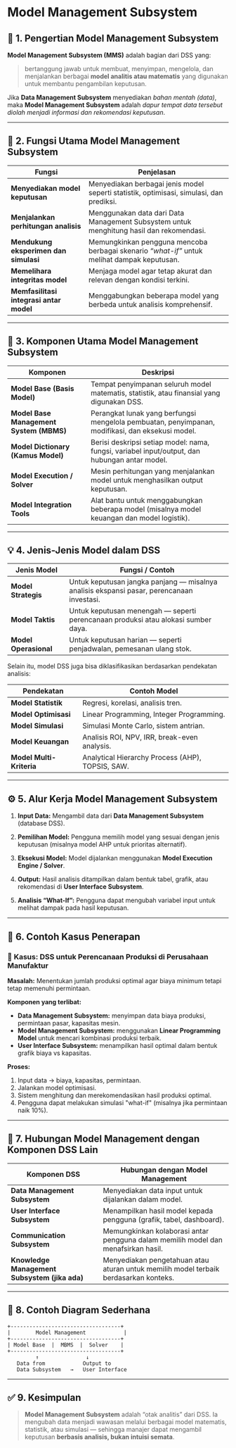 # Model Management Subsystem


## 🧩 **1. Pengertian Model Management Subsystem**

**Model Management Subsystem (MMS)** adalah bagian dari DSS yang:

> bertanggung jawab untuk membuat, menyimpan, mengelola, dan menjalankan berbagai **model analitis atau matematis** yang digunakan untuk membantu pengambilan keputusan.

Jika **Data Management Subsystem** menyediakan *bahan mentah (data)*, maka **Model Management Subsystem** adalah *dapur tempat data tersebut diolah menjadi informasi dan rekomendasi keputusan*.

---

## 🧠 **2. Fungsi Utama Model Management Subsystem**

| Fungsi                                  | Penjelasan                                                                                  |
| --------------------------------------- | ------------------------------------------------------------------------------------------- |
| **Menyediakan model keputusan**         | Menyediakan berbagai jenis model seperti statistik, optimisasi, simulasi, dan prediksi.     |
| **Menjalankan perhitungan analisis**    | Menggunakan data dari Data Management Subsystem untuk menghitung hasil dan rekomendasi.     |
| **Mendukung eksperimen dan simulasi**   | Memungkinkan pengguna mencoba berbagai skenario *“what-if”* untuk melihat dampak keputusan. |
| **Memelihara integritas model**         | Menjaga model agar tetap akurat dan relevan dengan kondisi terkini.                         |
| **Memfasilitasi integrasi antar model** | Menggabungkan beberapa model yang berbeda untuk analisis komprehensif.                      |

---

## 🧱 **3. Komponen Utama Model Management Subsystem**

| Komponen                                | Deskripsi                                                                                        |
| --------------------------------------- | ------------------------------------------------------------------------------------------------ |
| **Model Base (Basis Model)**            | Tempat penyimpanan seluruh model matematis, statistik, atau finansial yang digunakan DSS.        |
| **Model Base Management System (MBMS)** | Perangkat lunak yang berfungsi mengelola pembuatan, penyimpanan, modifikasi, dan eksekusi model. |
| **Model Dictionary (Kamus Model)**      | Berisi deskripsi setiap model: nama, fungsi, variabel input/output, dan hubungan antar model.    |
| **Model Execution / Solver**            | Mesin perhitungan yang menjalankan model untuk menghasilkan output keputusan.                    |
| **Model Integration Tools**             | Alat bantu untuk menggabungkan beberapa model (misalnya model keuangan dan model logistik).      |

---

## 💡 **4. Jenis-Jenis Model dalam DSS**

| Jenis Model           | Fungsi / Contoh                                                                           |
| --------------------- | ----------------------------------------------------------------------------------------- |
| **Model Strategis**   | Untuk keputusan jangka panjang — misalnya analisis ekspansi pasar, perencanaan investasi. |
| **Model Taktis**      | Untuk keputusan menengah — seperti perencanaan produksi atau alokasi sumber daya.         |
| **Model Operasional** | Untuk keputusan harian — seperti penjadwalan, pemesanan ulang stok.                       |

Selain itu, model DSS juga bisa diklasifikasikan berdasarkan pendekatan analisis:

| Pendekatan               | Contoh Model                                     |
| ------------------------ | ------------------------------------------------ |
| **Model Statistik**      | Regresi, korelasi, analisis tren.                |
| **Model Optimisasi**     | Linear Programming, Integer Programming.         |
| **Model Simulasi**       | Simulasi Monte Carlo, sistem antrian.            |
| **Model Keuangan**       | Analisis ROI, NPV, IRR, break-even analysis.     |
| **Model Multi-Kriteria** | Analytical Hierarchy Process (AHP), TOPSIS, SAW. |

---

## ⚙️ **5. Alur Kerja Model Management Subsystem**

1. **Input Data:**
   Mengambil data dari **Data Management Subsystem** (database DSS).

2. **Pemilihan Model:**
   Pengguna memilih model yang sesuai dengan jenis keputusan (misalnya model AHP untuk prioritas alternatif).

3. **Eksekusi Model:**
   Model dijalankan menggunakan **Model Execution Engine / Solver**.

4. **Output:**
   Hasil analisis ditampilkan dalam bentuk tabel, grafik, atau rekomendasi di **User Interface Subsystem**.

5. **Analisis “What-If”:**
   Pengguna dapat mengubah variabel input untuk melihat dampak pada hasil keputusan.

---

## 🧪 **6. Contoh Kasus Penerapan**

### 🎯 **Kasus: DSS untuk Perencanaan Produksi di Perusahaan Manufaktur**

**Masalah:**
Menentukan jumlah produksi optimal agar biaya minimum tetapi tetap memenuhi permintaan.

**Komponen yang terlibat:**

* **Data Management Subsystem:** menyimpan data biaya produksi, permintaan pasar, kapasitas mesin.
* **Model Management Subsystem:** menggunakan **Linear Programming Model** untuk mencari kombinasi produksi terbaik.
* **User Interface Subsystem:** menampilkan hasil optimal dalam bentuk grafik biaya vs kapasitas.

**Proses:**

1. Input data → biaya, kapasitas, permintaan.
2. Jalankan model optimisasi.
3. Sistem menghitung dan merekomendasikan hasil produksi optimal.
4. Pengguna dapat melakukan simulasi "what-if" (misalnya jika permintaan naik 10%).

---

## 🧭 **7. Hubungan Model Management dengan Komponen DSS Lain**

| Komponen DSS                                  | Hubungan dengan Model Management                                                     |
| --------------------------------------------- | ------------------------------------------------------------------------------------ |
| **Data Management Subsystem**                 | Menyediakan data input untuk dijalankan dalam model.                                 |
| **User Interface Subsystem**                  | Menampilkan hasil model kepada pengguna (grafik, tabel, dashboard).                  |
| **Communication Subsystem**                   | Memungkinkan kolaborasi antar pengguna dalam memilih model dan menafsirkan hasil.    |
| **Knowledge Management Subsystem (jika ada)** | Menyediakan pengetahuan atau aturan untuk memilih model terbaik berdasarkan konteks. |

---

## 🧾 **8. Contoh Diagram Sederhana**

```
+-----------------------------------+
|        Model Management            |
+-----------------------------------+
| Model Base  |  MBMS  |  Solver    |
+-----------------------------------+
         ↑               ↓
   Data from            Output to
   Data Subsystem   →   User Interface
```

---

## ✅ **9. Kesimpulan**

> **Model Management Subsystem** adalah “otak analitis” dari DSS.
> Ia mengubah data menjadi wawasan melalui berbagai model matematis, statistik, atau simulasi — sehingga manajer dapat mengambil keputusan **berbasis analisis, bukan intuisi semata**.


